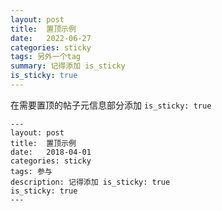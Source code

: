 ```yaml
---
layout: post
title:  置顶示例
date:   2022-06-27
categories: sticky
tags: 另外一个tag
summary: 记得添加 is_sticky
is_sticky: true
---
```


在需要置顶的帖子元信息部分添加 `is_sticky: true`

    ---
    layout: post
    title:  置顶示例
    date:   2018-04-01
    categories: sticky
    tags: 参与
    description: 记得添加 is_sticky: true
    is_sticky: true
    ---
